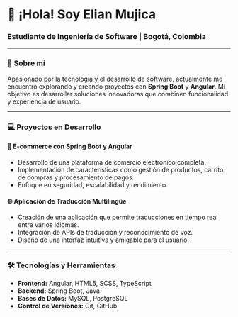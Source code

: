 # 👋 ¡Hola! Soy **Elian Mujica**

### Estudiante de Ingeniería de Software | Bogotá, Colombia

---

### 🌱 Sobre mí

Apasionado por la tecnología y el desarrollo de software, actualmente me encuentro explorando y creando proyectos con **Spring Boot** y **Angular**. Mi objetivo es desarrollar soluciones innovadoras que combinen funcionalidad y experiencia de usuario.

---

### 💻 Proyectos en Desarrollo

#### 🛒 **E-commerce con Spring Boot y Angular**

- Desarrollo de una plataforma de comercio electrónico completa.
- Implementación de características como gestión de productos, carrito de compras y procesamiento de pagos.
- Enfoque en seguridad, escalabilidad y rendimiento.

#### 🌐 **Aplicación de Traducción Multilingüe**

- Creación de una aplicación que permite traducciones en tiempo real entre varios idiomas.
- Integración de APIs de traducción y reconocimiento de voz.
- Diseño de una interfaz intuitiva y amigable para el usuario.

---

### 🛠️ Tecnologías y Herramientas

- **Frontend:** Angular, HTML5, SCSS, TypeScript
- **Backend:** Spring Boot, Java
- **Bases de Datos:** MySQL, PostgreSQL
- **Control de Versiones:** Git, GitHub

<!---

### 📫 ¡Conectemos!

- **Correo Electrónico:** [elian.mujica@example.com](mailto:elian.mujica@example.com)
- **LinkedIn:** [linkedin.com/in/elian-mujica](https://www.linkedin.com/in/elian-mujica)
- **GitHub:** [github.com/elianmujica](https://github.com/elianmujica)

--->
